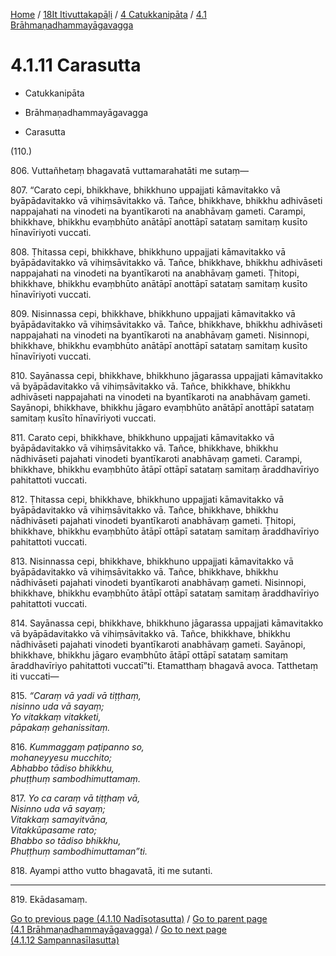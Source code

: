 
[Home](/) / [18It Itivuttakapāḷi](../...md) / [4 Catukkanipāta](...md) / [4.1 Brāhmaṇadhammayāgavagga](../18It/4/4.1.md)

# 4.1.11 Carasutta

* Catukkanipāta

* Brāhmaṇadhammayāgavagga

* Carasutta

(110.)

806\. Vuttañhetaṃ bhagavatā vuttamarahatāti me sutaṃ—

807\. “Carato cepi, bhikkhave, bhikkhuno uppajjati kāmavitakko vā byāpādavitakko vā vihiṃsāvitakko vā. Tañce, bhikkhave, bhikkhu adhivāseti nappajahati na vinodeti na byantīkaroti na anabhāvaṃ gameti. Carampi, bhikkhave, bhikkhu evaṃbhūto anātāpī anottāpī satataṃ samitaṃ kusīto hīnavīriyoti vuccati.

808\. Ṭhitassa cepi, bhikkhave, bhikkhuno uppajjati kāmavitakko vā byāpādavitakko vā vihiṃsāvitakko vā. Tañce, bhikkhave, bhikkhu adhivāseti nappajahati na vinodeti na byantīkaroti na anabhāvaṃ gameti. Ṭhitopi, bhikkhave, bhikkhu evaṃbhūto anātāpī anottāpī satataṃ samitaṃ kusīto hīnavīriyoti vuccati.

809\. Nisinnassa cepi, bhikkhave, bhikkhuno uppajjati kāmavitakko vā byāpādavitakko vā vihiṃsāvitakko vā. Tañce, bhikkhave, bhikkhu adhivāseti nappajahati na vinodeti na byantīkaroti na anabhāvaṃ gameti. Nisinnopi, bhikkhave, bhikkhu evaṃbhūto anātāpī anottāpī satataṃ samitaṃ kusīto hīnavīriyoti vuccati.

810\. Sayānassa cepi, bhikkhave, bhikkhuno jāgarassa uppajjati kāmavitakko vā byāpādavitakko vā vihiṃsāvitakko vā. Tañce, bhikkhave, bhikkhu adhivāseti nappajahati na vinodeti na byantīkaroti na anabhāvaṃ gameti. Sayānopi, bhikkhave, bhikkhu jāgaro evaṃbhūto anātāpī anottāpī satataṃ samitaṃ kusīto hīnavīriyoti vuccati.

811\. Carato cepi, bhikkhave, bhikkhuno uppajjati kāmavitakko vā byāpādavitakko vā vihiṃsāvitakko vā. Tañce, bhikkhave, bhikkhu nādhivāseti pajahati vinodeti byantīkaroti anabhāvaṃ gameti. Carampi, bhikkhave, bhikkhu evaṃbhūto ātāpī ottāpī satataṃ samitaṃ āraddhavīriyo pahitattoti vuccati.

812\. Ṭhitassa cepi, bhikkhave, bhikkhuno uppajjati kāmavitakko vā byāpādavitakko vā vihiṃsāvitakko vā. Tañce, bhikkhave, bhikkhu nādhivāseti pajahati vinodeti byantīkaroti anabhāvaṃ gameti. Ṭhitopi, bhikkhave, bhikkhu evaṃbhūto ātāpī ottāpī satataṃ samitaṃ āraddhavīriyo pahitattoti vuccati.

813\. Nisinnassa cepi, bhikkhave, bhikkhuno uppajjati kāmavitakko vā byāpādavitakko vā vihiṃsāvitakko vā. Tañce, bhikkhave, bhikkhu nādhivāseti pajahati vinodeti byantīkaroti anabhāvaṃ gameti. Nisinnopi, bhikkhave, bhikkhu evaṃbhūto ātāpī ottāpī satataṃ samitaṃ āraddhavīriyo pahitattoti vuccati.

814\. Sayānassa cepi, bhikkhave, bhikkhuno jāgarassa uppajjati kāmavitakko vā byāpādavitakko vā vihiṃsāvitakko vā. Tañce, bhikkhave, bhikkhu nādhivāseti pajahati vinodeti byantīkaroti anabhāvaṃ gameti. Sayānopi, bhikkhave, bhikkhu jāgaro evaṃbhūto ātāpī ottāpī satataṃ samitaṃ āraddhavīriyo pahitattoti vuccatī”ti. Etamatthaṃ bhagavā avoca. Tatthetaṃ iti vuccati—

815\. _“Caraṃ vā yadi vā tiṭṭhaṃ,_  
_nisinno uda vā sayaṃ;_  
_Yo vitakkaṃ vitakketi,_  
_pāpakaṃ gehanissitaṃ._  


816\. _Kummaggaṃ paṭipanno so,_  
_mohaneyyesu mucchito;_  
_Abhabbo tādiso bhikkhu,_  
_phuṭṭhuṃ sambodhimuttamaṃ._  


817\. _Yo ca caraṃ vā tiṭṭhaṃ vā,_  
_Nisinno uda vā sayaṃ;_  
_Vitakkaṃ samayitvāna,_  
_Vitakkūpasame rato;_  
_Bhabbo so tādiso bhikkhu,_  
_Phuṭṭhuṃ sambodhimuttaman”ti._  


818\. Ayampi attho vutto bhagavatā, iti me sutanti.

---

819\. Ekādasamaṃ.



[Go to previous page (4.1.10 Nadīsotasutta)](4.1.10.md) / [Go to parent page (4.1 Brāhmaṇadhammayāgavagga)](../18It/4/4.1.md) / [Go to next page (4.1.12 Sampannasīlasutta)](4.1.12.md)


